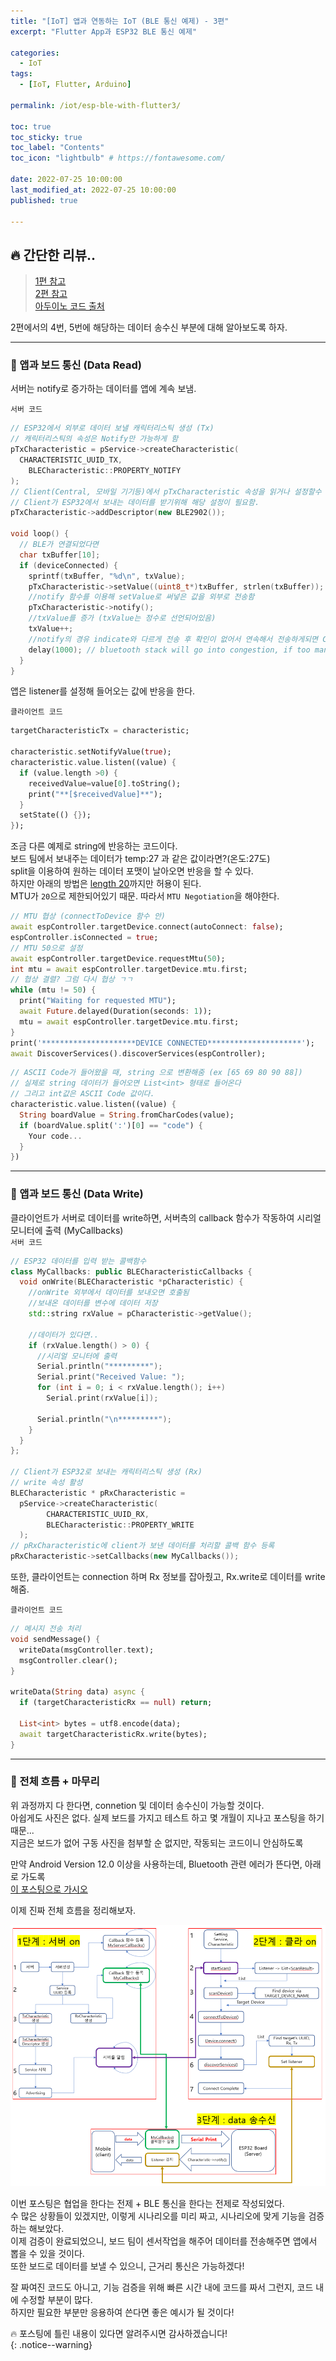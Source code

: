 ```yaml
---
title: "[IoT] 앱과 연동하는 IoT (BLE 통신 예제) - 3편"
excerpt: "Flutter App과 ESP32 BLE 통신 예제"

categories:
  - IoT
tags:
  - [IoT, Flutter, Arduino]

permalink: /iot/esp-ble-with-flutter3/

toc: true
toc_sticky: true
toc_label: "Contents"
toc_icon: "lightbulb" # https://fontawesome.com/
 
date: 2022-07-25 10:00:00
last_modified_at: 2022-07-25 10:00:00
published: true

---  
```


## 🔥 간단한 리뷰..

> [1편 참고](https://kdjun97.github.io/iot/esp-ble-with-flutter1/)  
> [2편 참고](https://kdjun97.github.io/iot/esp-ble-with-flutter2/)   
> [아두이노 코드 출처](https://blog.naver.com/chandong83/222028742891)  

2편에서의 4번, 5번에 해당하는 데이터 송수신 부분에 대해 알아보도록 하자.  

---  

### 📲 앱과 보드 통신 (Data Read)

서버는 notify로 증가하는 데이터를 앱에 계속 보냄.  

`서버 코드`  

```cpp
// ESP32에서 외부로 데이터 보낼 캐릭터리스틱 생성 (Tx)
// 캐릭터리스틱의 속성은 Notify만 가능하게 함
pTxCharacteristic = pService->createCharacteristic(
  CHARACTERISTIC_UUID_TX,
	BLECharacteristic::PROPERTY_NOTIFY
);
// Client(Central, 모바일 기기등)에서 pTxCharacteristic 속성을 읽거나 설정할수 있게 UUID 2902를 등록
// Client가 ESP32에서 보내는 데이터를 받기위해 해당 설정이 필요함.
pTxCharacteristic->addDescriptor(new BLE2902());

void loop() {
  // BLE가 연결되었다면
  char txBuffer[10];
  if (deviceConnected) {
    sprintf(txBuffer, "%d\n", txValue);
    pTxCharacteristic->setValue((uint8_t*)txBuffer, strlen(txBuffer));
    //notify 함수를 이용해 setValue로 써넣은 값을 외부로 전송함
    pTxCharacteristic->notify();
    //txValue를 증가 (txValue는 정수로 선언되어있음)
    txValue++;
    //notify의 경유 indicate와 다르게 전송 후 확인이 없어서 연속해서 전송하게되면 Client가 데이터를 못 받을수 있다.
    delay(1000); // bluetooth stack will go into congestion, if too many packets are sent
  }
}
```

앱은 listener를 설정해 들어오는 값에 반응을 한다.  

`클라이언트 코드`  

```dart
targetCharacteristicTx = characteristic;
        
characteristic.setNotifyValue(true);
characteristic.value.listen((value) {
  if (value.length >0) {
    receivedValue=value[0].toString();
    print("**[$receivedValue]**");
  }
  setState(() {});
});
```

조금 다른 예제로 string에 반응하는 코드이다.  
보드 팀에서 보내주는 데이터가 temp:27 과 같은 값이라면?(온도:27도)  
split을 이용하여 원하는 데이터 포맷이 날아오면 반응을 할 수 있다.  
하지만 아래의 방법은 <u>length 20</u>까지만 허용이 된다.  
MTU가 `20`으로 제한되어있기 때문. 따라서 `MTU Negotiation`을 해야한다.  

```dart
// MTU 협상 (connectToDevice 함수 안)
await espController.targetDevice.connect(autoConnect: false);
espController.isConnected = true;
// MTU 50으로 설정
await espController.targetDevice.requestMtu(50);
int mtu = await espController.targetDevice.mtu.first;
// 협상 결렬? 그럼 다시 협상 ㄱㄱ
while (mtu != 50) {
  print("Waiting for requested MTU");
  await Future.delayed(Duration(seconds: 1));
  mtu = await espController.targetDevice.mtu.first;
}
print('*********************DEVICE CONNECTED*********************');
await DiscoverServices().discoverServices(espController);
```

```dart
// ASCII Code가 들어왔을 때, string 으로 변환해줌 (ex [65 69 80 90 88])
// 실제로 string 데이터가 들어오면 List<int> 형태로 들어온다
// 그리고 int값은 ASCII Code 값이다.
characteristic.value.listen((value) {
  String boardValue = String.fromCharCodes(value);
  if (boardValue.split(':')[0] == "code") {
    Your code...
  }
})
```

---  

### 📲 앱과 보드 통신 (Data Write)  

클라이언트가 서버로 데이터를 write하면, 서버측의 callback 함수가 작동하여 시리얼 모니터에 출력 (MyCallbacks)  
`서버 코드`  

```cpp
// ESP32 데이터를 입력 받는 콜백함수
class MyCallbacks: public BLECharacteristicCallbacks {  
  void onWrite(BLECharacteristic *pCharacteristic) {
    //onWrite 외부에서 데이터를 보내오면 호출됨 
    //보내온 데이터를 변수에 데이터 저장
    std::string rxValue = pCharacteristic->getValue();
    
    //데이터가 있다면..
    if (rxValue.length() > 0) {
      //시리얼 모니터에 출력
      Serial.println("*********");
      Serial.print("Received Value: ");
      for (int i = 0; i < rxValue.length(); i++)
        Serial.print(rxValue[i]);
    
      Serial.println("\n*********");
    }
  }
};

// Client가 ESP32로 보내는 캐릭터리스틱 생성 (Rx)
// write 속성 활성
BLECharacteristic * pRxCharacteristic = 
  pService->createCharacteristic(
		CHARACTERISTIC_UUID_RX,
		BLECharacteristic::PROPERTY_WRITE
  );
// pRxCharacteristic에 client가 보낸 데이터를 처리할 콜백 함수 등록
pRxCharacteristic->setCallbacks(new MyCallbacks());
```

또한, 클라이언트는 connection 하며 Rx 정보를 잡아줬고, Rx.write로 데이터를 write해줌.  

`클라이언트 코드`  

```dart
// 메시지 전송 처리
void sendMessage() {
  writeData(msgController.text);
  msgController.clear();
}

writeData(String data) async {
  if (targetCharacteristicRx == null) return;
      
  List<int> bytes = utf8.encode(data);
  await targetCharacteristicRx.write(bytes);
}
```

---  

### 🌻 전체 흐름 + 마무리

위 과정까지 다 한다면, connetion 및 데이터 송수신이 가능할 것이다.  
아쉽게도 사진은 없다. 실제 보드를 가지고 테스트 하고 몇 개월이 지나고 포스팅을 하기 때문...  
지금은 보드가 없어 구동 사진을 첨부할 순 없지만, 작동되는 코드이니 안심하도록  

만약 Android Version 12.0 이상을 사용하는데, Bluetooth 관련 에러가 뜬다면, 아래로 가도록  
[이 포스팅으로 가시오](https://kdjun97.github.io/flutter/flutter-blue-plus/)  

이제 진짜 전체 흐름을 정리해보자.  

![flow](/assets/images/post_img/iot/esp-ble-with-flutter3/flow.png)  

이번 포스팅은 협업을 한다는 전제 + BLE 통신을 한다는 전제로 작성되었다.  
수 많은 상황들이 있겠지만, 이렇게 시나리오를 미리 짜고, 시나리오에 맞게 기능을 검증하는 해보았다.  
이제 검증이 완료되었으니, 보드 팀이 센서작업을 해주어 데이터를 전송해주면 앱에서 뽑을 수 있을 것이다.  
또한 보드로 데이터를 보낼 수 있으니, 근거리 통신은 가능하겠다!  

잘 짜여진 코드도 아니고, 기능 검증을 위해 빠른 시간 내에 코드를 짜서 그런지, 코드 내에 수정할 부분이 많다.  
하지만 필요한 부분만 응용하여 쓴다면 좋은 예시가 될 것이다!  

🔥 포스팅에 틀린 내용이 있다면 알려주시면 감사하겠습니다!  
{: .notice--warning}   